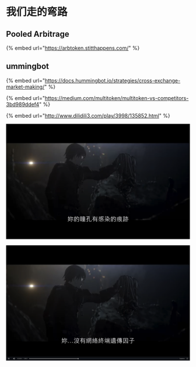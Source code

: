 # 我们走的弯路

## Pooled Arbitrage

{% embed url="https://arbtoken.stitthappens.com/" %}

## ummingbot

{% embed url="https://docs.hummingbot.io/strategies/cross-exchange-market-making/" %}

{% embed url="https://medium.com/multitoken/multitoken-vs-competitors-3bd989ddef4" %}

{% embed url="http://www.dilidili3.com/play/3998/135852.html" %}

![](.gitbook/assets/ping-mu-kuai-zhao-20200330-xia-wu-9.39.59.png)

![](.gitbook/assets/ping-mu-kuai-zhao-20200330-xia-wu-9.40.19.png)

